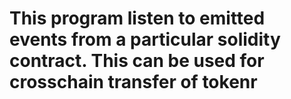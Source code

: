 # This program listen to emitted events from a particular solidity contract. This can be used for crosschain transfer of tokenr
